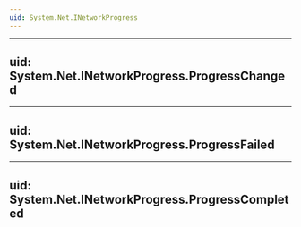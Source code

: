 ```yaml
---
uid: System.Net.INetworkProgress
---
```


---
uid: System.Net.INetworkProgress.ProgressChanged
---

---
uid: System.Net.INetworkProgress.ProgressFailed
---

---
uid: System.Net.INetworkProgress.ProgressCompleted
---
